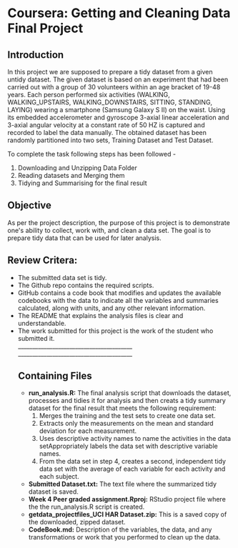 # Coursera: Getting and Cleaning Data Final Project

## Introduction
In this project we are supposed to prepare a tidy dataset from a given untidy dataset. The given dataset is based on an experiment that had been carried out with a group of 30 volunteers within an age bracket of 19-48 years. Each person performed six activities (WALKING, WALKING_UPSTAIRS, WALKING_DOWNSTAIRS, SITTING, STANDING, LAYING) wearing a smartphone (Samsung Galaxy S II) on the waist. Using its embedded accelerometer and gyroscope 3-axial linear acceleration and 3-axial angular velocity at a constant rate of 50 HZ is captured and recorded to label the data manually. The obtained dataset has been randomly partitioned into two sets, Training Dataset and Test Dataset. 

 To complete the task following steps has been followed - <ol><li> Downloading and Unzipping Data Folder</li><li> Reading datasets and Merging them </li> <li>Tidying and Summarising for the final result
</ol>

## Objective
As per the project description, the purpose of this project is to demonstrate one's ability to collect, work with, and clean a data set. The goal is to prepare tidy data that can be used for later analysis. 

## Review Critera:
<ul> <li> The submitted data set is tidy. </li> <li> The Github repo contains the required scripts.</li> <li> GitHub contains a code book that modifies and updates the available codebooks with the data to indicate all the variables and summaries calculated, along with units, and any other relevant information. </li> <li> The README that explains the analysis files is clear and understandable. </li> <li> The work submitted for this project is the work of the student who submitted it. </li>
________________________________________
________________________________________

## Containing Files

+ **run_analysis.R:** The final analysis script that downloads the dataset, processes and tidies it for analysis and then creats a tidy summary dataset for the final result that meets the following requirement:
    <ol>
    <li>Merges the training and the test sets to create one data set.</li>
    <li>Extracts only the measurements on the mean and standard deviation for each measurement.</li>
    <li>Uses descriptive activity names to name the activities in the data set</li<li>Appropriately labels the data set with descriptive variable names.</li> 
    <li>From the data set in step 4, creates a second, independent tidy data set with the average of each variable for each activity and each subject.</li>
    </ol>
+ **Submitted Dataset.txt:** The text file where the summarized tidy dataset is saved. 
+ **Week 4 Peer graded assignment.Rproj:** RStudio project file where the the run_analysis.R script is created.
+ **getdata_projectfiles_UCI HAR Dataset.zip:** This is a saved copy of the downloaded, zipped dataset.
+ **CodeBook.md:** Description of the variables, the data, and any transformations or work that you performed to clean up the data.







